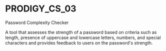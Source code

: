 # PRODIGY_CS_03
Password Complexity Checker

A tool that assesses the strength of a password based on criteria such as length, presence of uppercase and lowercase letters, numbers, and special characters and provides feedback to users on the password's strength.
